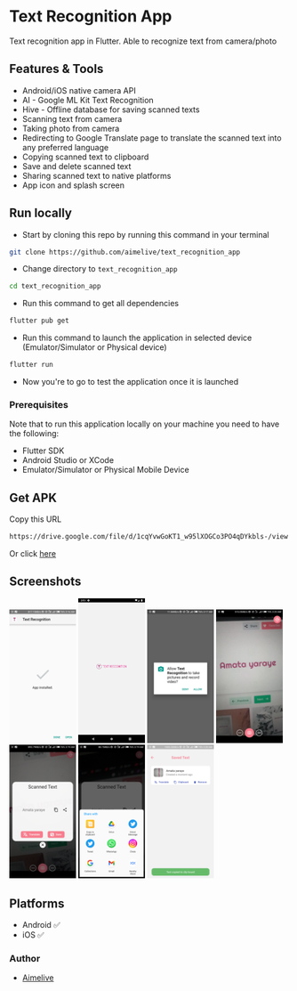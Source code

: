 # Text Recognition App

Text recognition app in Flutter. Able to recognize text from camera/photo

## Features & Tools
- Android/iOS native camera API
- AI - Google ML Kit Text Recognition
- Hive - Offline database for saving scanned texts
- Scanning text from camera
- Taking photo from camera
- Redirecting to Google Translate page to translate the scanned text into any preferred language
- Copying scanned text to clipboard 
- Save and delete scanned text
- Sharing scanned text to native platforms
- App icon and splash screen
## Run locally
- Start by cloning this repo by running this command in your terminal
```bash
git clone https://github.com/aimelive/text_recognition_app
```
- Change directory to `text_recognition_app`
```bash
cd text_recognition_app
```
- Run this command to get all dependencies
```bash
flutter pub get
```
- Run this command to launch the application in selected device (Emulator/Simulator or Physical device)
```bash
flutter run
```
- Now you're to go to test the application once it is launched
### Prerequisites
Note that to run this application locally on your machine you need to have the following:
- Flutter SDK
- Android Studio or XCode
- Emulator/Simulator or Physical Mobile Device
## Get APK
Copy this URL
```bash
https://drive.google.com/file/d/1cqYvwGoKT1_w95lXOGCo3PO4qDYkbls-/view
```
Or click [here](https://drive.google.com/file/d/1cqYvwGoKT1_w95lXOGCo3PO4qDYkbls-/view?usp=sharing)
## Screenshots
<p>
<img src="./assets/screens/1.png" width="120"/>
<img src="./assets/screens/2.png" width="120"/>
<img src="./assets/screens/3.png" width="120"/>
<img src="./assets/screens/4.png" width="120"/>
<img src="./assets/screens/5.png" width="120"/>
<img src="./assets/screens/6.png" width="120"/>
<img src="./assets/screens/7.png" width="120"/>
</p>

## Platforms
- Android ✅
- iOS ✅
### Author
- [Aimelive](https://github.com/aimelive)

